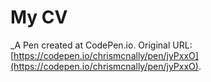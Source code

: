 # My CV
 _A Pen created at CodePen.io. Original URL: [https://codepen.io/chrismcnally/pen/jyPxxO](https://codepen.io/chrismcnally/pen/jyPxxO).

 